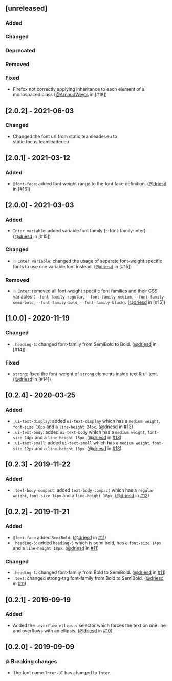## [unreleased]

### Added

### Changed

### Deprecated

### Removed

### Fixed

- Firefox not correctly applying inheritance to each element of a monospaced class ([@ArnaudWeyts](https://github.com/ArnaudWeyts) in [#18])

## [2.0.2] - 2021-06-03

### Changed

- Changed the font url from static.teamleader.eu to static.focus.teamleader.eu

## [2.0.1] - 2021-03-12

### Added

- `@font-face`: added font weight range to the font face definition. ([@driesd](https://github.com/driesd) in [#16])

## [2.0.0] - 2021-03-03

### Added

- `Inter variable`: added variable font family (--font-family-inter). ([@driesd](https://github.com/driesd) in [#15])

### Changed

- :boom: `Inter variable`: changed the usage of separate font-weight specific fonts to use one variable font instead. ([@driesd](https://github.com/driesd) in [#15])

### Removed

-  :boom: `Inter`: removed all font-weight specific font families and their CSS variables (`--font-family-regular`, `--font-family-medium`, `--font-family-semi-bold`, `--font-family-bold`, `--font-family-black`). ([@driesd](https://github.com/driesd) in [#15])

## [1.0.0] - 2020-11-19

### Changed

- `.heading-1`: changed font-family from SemiBold to Bold. ([@driesd](https://github.com/driesd) in [#14])

### Fixed

- `strong`: fixed the font-weight of `strong` elements inside text & ui-text. ([@driesd](https://github.com/driesd) in [#14])

## [0.2.4] - 2020-03-25

### Added

- `.ui-text-display`: added `ui-text-display` which has a `medium weight`, `font-size 16px` and a `line-height 24px`. ([@driesd](https://github.com/driesd) in [#13](https://github.com/teamleadercrm/ui-typography/pull/13))
- `.ui-text-body`: added `ui-text-body` which has a `medium weight`, `font-size 14px` and a `line-height 18px`. ([@driesd](https://github.com/driesd) in [#13](https://github.com/teamleadercrm/ui-typography/pull/13))
- `.ui-text-small`: added `ui-text-small` which has a `medium weight`, `font-size 12px` and a `line-height 18px`. ([@driesd](https://github.com/driesd) in [#13](https://github.com/teamleadercrm/ui-typography/pull/13))

## [0.2.3] - 2019-11-22

### Added

- `.text-body-compact`: added `text-body-compact` which has a `regular weight`, `font-size 14px` and a `line-height 18px`. ([@driesd](https://github.com/driesd) in [#12](https://github.com/teamleadercrm/ui-typography/pull/12))

## [0.2.2] - 2019-11-21

### Added

- `@font-face` added `SemiBold`. ([@driesd](https://github.com/driesd) in [#11](https://github.com/teamleadercrm/ui-typography/pull/11))
- `.heading-5`: added `heading-5` which is semi bold, has a `font-size 14px` and a `line-height 18px`. ([@driesd](https://github.com/driesd) in [#11](https://github.com/teamleadercrm/ui-typography/pull/11))

### Changed

- `.heading-1`: changed font-family from Bold to SemiBold. ([@driesd](https://github.com/driesd) in [#11](https://github.com/teamleadercrm/ui-typography/pull/11))
- `.text`: changed strong-tag font-family from Bold to SemiBold. ([@driesd](https://github.com/driesd) in [#11](https://github.com/teamleadercrm/ui-typography/pull/11))

## [0.2.1] - 2019-09-19

### Added

- Added the `.overflow-ellipsis` selector which forces the text on one line and overflows with an ellipsis.  ([@driesd](https://github.com/driesd) in [#10](https://github.com/teamleadercrm/ui-typography/pull/10))

## [0.2.0] - 2019-09-09

### :boom: Breaking changes

- The font name `Inter-UI` has changed to `Inter`
